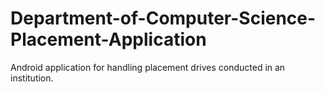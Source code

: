 # Department-of-Computer-Science-Placement-Application
Android application for handling placement drives conducted in an institution.
